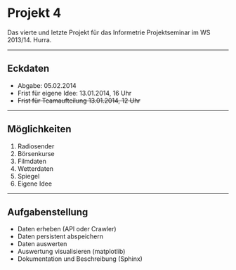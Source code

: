 Projekt 4
=========

Das vierte und letzte Projekt für das Informetrie Projektseminar im WS 2013/14. Hurra.

___

## Eckdaten

* Abgabe: 05.02.2014
* Frist für eigene Idee: 13.01.2014, 16 Uhr
* ~~Frist für Teamaufteilung 13.01.2014, 12 Uhr~~

___

## Möglichkeiten

1. Radiosender
2. Börsenkurse
3. Filmdaten
4. Wetterdaten
5. Spiegel
6. Eigene Idee

___

## Aufgabenstellung

* Daten erheben (API oder Crawler)
* Daten persistent abspeichern
* Daten auswerten
* Auswertung visualisieren (matplotlib)
* Dokumentation und Beschreibung (Sphinx)


